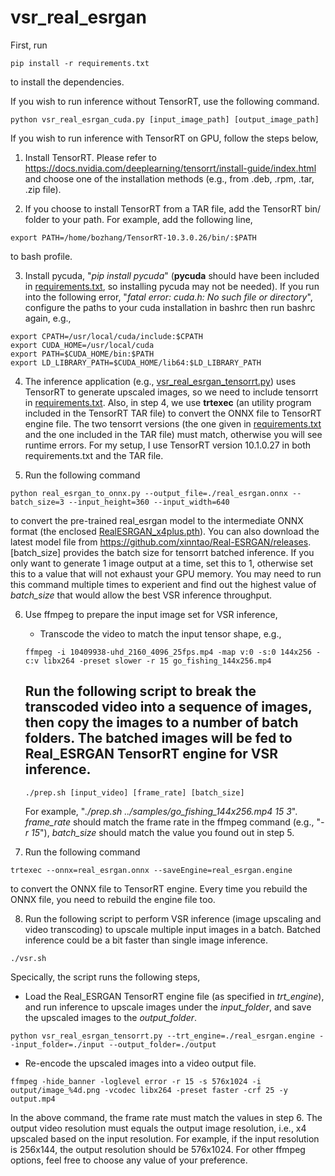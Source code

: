 # vsr_real_esrgan
First, run 
```
pip install -r requirements.txt
```
to install the dependencies.

If you wish to run inference without TensorRT, use the following command. 
```
python vsr_real_esrgan_cuda.py [input_image_path] [output_image_path]
```

If you wish to run inference with TensorRT on GPU, follow the steps below,
1. Install TensorRT. Please refer to https://docs.nvidia.com/deeplearning/tensorrt/install-guide/index.html and choose one of the installation methods (e.g., from .deb, .rpm, .tar, .zip file).

2. If you choose to install TensorRT from a TAR file, add the TensorRT bin/ folder to your path. For example, add the following line,
```
export PATH=/home/bozhang/TensorRT-10.3.0.26/bin/:$PATH
```
to bash profile.

3. Install pycuda, "*pip install pycuda*" (**pycuda** should have been included in [requirements.txt](requirements.txt), so installing pycuda may not be needed). If you run into the following error, "*fatal error: cuda.h: No such file or directory*", configure the paths to your cuda installation in bashrc then run bashrc again, e.g., 
```
export CPATH=/usr/local/cuda/include:$CPATH
export CUDA_HOME=/usr/local/cuda
export PATH=$CUDA_HOME/bin:$PATH
export LD_LIBRARY_PATH=$CUDA_HOME/lib64:$LD_LIBRARY_PATH
```

4. The inference application (e.g., [vsr_real_esrgan_tensorrt.py](vsr_real_esrgan_tensorrt.py)) uses TensorRT to generate upscaled images, so we need to include tensorrt in [requirements.txt](requirements.txt). Also, in step 4, we use **trtexec** (an utility program included in the TensorRT TAR file) to convert the ONNX file to TensorRT engine file. The two tensorrt versions (the one given in [requirements.txt](requirements.txt) and the one included in the TAR file) must match, otherwise you will see runtime errors. For my setup, I use TensorRT version 10.1.0.27 in both requirements.txt and the TAR file.

5. Run the following command
```
python real_esrgan_to_onnx.py --output_file=./real_esrgan.onnx --batch_size=3 --input_height=360 --input_width=640
```
to convert the pre-trained real_esrgan model to the intermediate ONNX format (the enclosed [RealESRGAN_x4plus.pth](RealESRGAN_x4plus.pth)). You can also download the latest model file from https://github.com/xinntao/Real-ESRGAN/releases. [batch_size] provides the batch size for tensorrt batched inference. If you only want to generate 1 image output at a time, set this to 1, otherwise set this to a value that will not exhaust your GPU memory. You may need to run this command multiple times to experient and find out the highest value of *batch_size* that would allow the best VSR inference throughput.

6. Use ffmpeg to prepare the input image set for VSR inference,
   - Transcode the video to match the input tensor shape, e.g.,
   ```
   ffmpeg -i 10409938-uhd_2160_4096_25fps.mp4 -map v:0 -s:0 144x256 -c:v libx264 -preset slower -r 15 go_fishing_144x256.mp4
   ```
   Run the following script to break the transcoded video into a sequence of images, then copy the images to a number of batch folders. The batched images will be fed to Real_ESRGAN TensorRT engine for VSR inference.
   - 
   ```
   ./prep.sh [input_video] [frame_rate] [batch_size]
   ```
   For example, "*./prep.sh ../samples/go_fishing_144x256.mp4 15 3*". *frame_rate* should match the frame rate in the ffmpeg command (e.g., "*-r 15*"), *batch_size* should match the value you found out in step 5.

7. Run the following command
```
trtexec --onnx=real_esrgan.onnx --saveEngine=real_esrgan.engine
``` 
to convert the ONNX file to TensorRT engine. Every time you rebuild the ONNX file, you need to rebuild the engine file too.

8. Run the following script to perform VSR inference (image upscaling and video transcoding) to upscale multiple input images in a batch. Batched inference could be a bit faster than single image inference.
```
./vsr.sh
```
Specically, the script runs the following steps,
   - Load the Real_ESRGAN TensorRT engine file (as specified in *trt_engine*), and run inference to upscale    images under the *input_folder*, and save the upscaled images to the *output_folder*.
```   
python vsr_real_esrgan_tensorrt.py --trt_engine=./real_esrgan.engine --input_folder=./input --output_folder=./output
```
   - Re-encode the upscaled images into a video output file.
```
ffmpeg -hide_banner -loglevel error -r 15 -s 576x1024 -i output/image_%4d.png -vcodec libx264 -preset faster -crf 25 -y output.mp4
```
In the above command, the frame rate must match the values in step 6. The output video resolution must equals the output image resolution, i.e., x4 upscaled based on the input resolution. For example, if the input resolution is 256x144, the output resolution should be 576x1024. For other ffmpeg options, feel free to choose any value of your preference. 